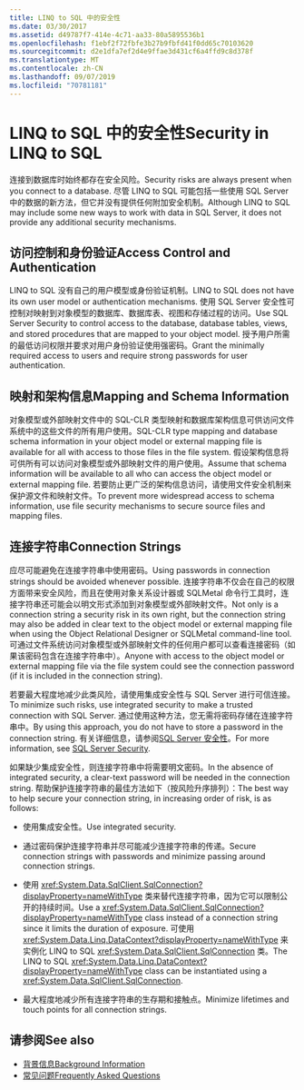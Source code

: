 ```yaml
---
title: LINQ to SQL 中的安全性
ms.date: 03/30/2017
ms.assetid: d49787f7-414e-4c71-aa33-80a5895536b1
ms.openlocfilehash: f1ebf2f72fbfe3b27b9fbfd41f0dd65c70103620
ms.sourcegitcommit: d2e1dfa7ef2d4e9ffae3d431cf6a4ffd9c8d378f
ms.translationtype: MT
ms.contentlocale: zh-CN
ms.lasthandoff: 09/07/2019
ms.locfileid: "70781181"
---
```

# <a name="security-in-linq-to-sql"></a><span data-ttu-id="e0503-102">LINQ to SQL 中的安全性</span><span class="sxs-lookup"><span data-stu-id="e0503-102">Security in LINQ to SQL</span></span>
<span data-ttu-id="e0503-103">连接到数据库时始终都存在安全风险。</span><span class="sxs-lookup"><span data-stu-id="e0503-103">Security risks are always present when you connect to a database.</span></span> <span data-ttu-id="e0503-104">尽管 LINQ to SQL 可能包括一些使用 SQL Server 中的数据的新方法，但它并没有提供任何附加安全机制。</span><span class="sxs-lookup"><span data-stu-id="e0503-104">Although LINQ to SQL may include some new ways to work with data in SQL Server, it does not provide any additional security mechanisms.</span></span>  
  
## <a name="access-control-and-authentication"></a><span data-ttu-id="e0503-105">访问控制和身份验证</span><span class="sxs-lookup"><span data-stu-id="e0503-105">Access Control and Authentication</span></span>  
 <span data-ttu-id="e0503-106">LINQ to SQL 没有自己的用户模型或身份验证机制。</span><span class="sxs-lookup"><span data-stu-id="e0503-106">LINQ to SQL does not have its own user model or authentication mechanisms.</span></span> <span data-ttu-id="e0503-107">使用 SQL Server 安全性可控制对映射到对象模型的数据库、数据库表、视图和存储过程的访问。</span><span class="sxs-lookup"><span data-stu-id="e0503-107">Use SQL Server Security to control access to the database, database tables, views, and stored procedures that are mapped to your object model.</span></span> <span data-ttu-id="e0503-108">授予用户所需的最低访问权限并要求对用户身份验证使用强密码。</span><span class="sxs-lookup"><span data-stu-id="e0503-108">Grant the minimally required access to users and require strong passwords for user authentication.</span></span>  
  
## <a name="mapping-and-schema-information"></a><span data-ttu-id="e0503-109">映射和架构信息</span><span class="sxs-lookup"><span data-stu-id="e0503-109">Mapping and Schema Information</span></span>  
 <span data-ttu-id="e0503-110">对象模型或外部映射文件中的 SQL-CLR 类型映射和数据库架构信息可供访问文件系统中的这些文件的所有用户使用。</span><span class="sxs-lookup"><span data-stu-id="e0503-110">SQL-CLR type mapping and database schema information in your object model or external mapping file is available for all with access to those files in the file system.</span></span> <span data-ttu-id="e0503-111">假设架构信息将可供所有可以访问对象模型或外部映射文件的用户使用。</span><span class="sxs-lookup"><span data-stu-id="e0503-111">Assume that schema information will be available to all who can access the object model or external mapping file.</span></span> <span data-ttu-id="e0503-112">若要防止更广泛的架构信息访问，请使用文件安全机制来保护源文件和映射文件。</span><span class="sxs-lookup"><span data-stu-id="e0503-112">To prevent more widespread access to schema information, use file security mechanisms to secure source files and mapping files.</span></span>  
  
## <a name="connection-strings"></a><span data-ttu-id="e0503-113">连接字符串</span><span class="sxs-lookup"><span data-stu-id="e0503-113">Connection Strings</span></span>  
 <span data-ttu-id="e0503-114">应尽可能避免在连接字符串中使用密码。</span><span class="sxs-lookup"><span data-stu-id="e0503-114">Using passwords in connection strings should be avoided whenever possible.</span></span> <span data-ttu-id="e0503-115">连接字符串不仅会在自己的权限方面带来安全风险，而且在使用对象关系设计器或 SQLMetal 命令行工具时，连接字符串还可能会以明文形式添加到对象模型或外部映射文件。</span><span class="sxs-lookup"><span data-stu-id="e0503-115">Not only is a connection string a security risk in its own right, but the connection string may also be added in clear text to the object model or external mapping file when using the Object Relational Designer or SQLMetal command-line tool.</span></span> <span data-ttu-id="e0503-116">可通过文件系统访问对象模型或外部映射文件的任何用户都可以查看连接密码（如果该密码包含在连接字符串中）。</span><span class="sxs-lookup"><span data-stu-id="e0503-116">Anyone with access to the object model or external mapping file via the file system could see the connection password (if it is included in the connection string).</span></span>  
  
 <span data-ttu-id="e0503-117">若要最大程度地减少此类风险，请使用集成安全性与 SQL Server 进行可信连接。</span><span class="sxs-lookup"><span data-stu-id="e0503-117">To minimize such risks, use integrated security to make a trusted connection with SQL Server.</span></span> <span data-ttu-id="e0503-118">通过使用这种方法，您无需将密码存储在连接字符串中。</span><span class="sxs-lookup"><span data-stu-id="e0503-118">By using this approach, you do not have to store a password in the connection string.</span></span> <span data-ttu-id="e0503-119">有关详细信息，请参阅[SQL Server 安全性](../sql-server-security.md)。</span><span class="sxs-lookup"><span data-stu-id="e0503-119">For more information, see [SQL Server Security](../sql-server-security.md).</span></span>  
  
 <span data-ttu-id="e0503-120">如果缺少集成安全性，则连接字符串中将需要明文密码。</span><span class="sxs-lookup"><span data-stu-id="e0503-120">In the absence of integrated security, a clear-text password will be needed in the connection string.</span></span> <span data-ttu-id="e0503-121">帮助保护连接字符串的最佳方法如下（按风险升序排列）：</span><span class="sxs-lookup"><span data-stu-id="e0503-121">The best way to help secure your connection string, in increasing order of risk, is as follows:</span></span>  
  
- <span data-ttu-id="e0503-122">使用集成安全性。</span><span class="sxs-lookup"><span data-stu-id="e0503-122">Use integrated security.</span></span>  
  
- <span data-ttu-id="e0503-123">通过密码保护连接字符串并尽可能减少连接字符串的传递。</span><span class="sxs-lookup"><span data-stu-id="e0503-123">Secure connection strings with passwords and minimize passing around connection strings.</span></span>  
  
- <span data-ttu-id="e0503-124">使用 <xref:System.Data.SqlClient.SqlConnection?displayProperty=nameWithType> 类来替代连接字符串，因为它可以限制公开的持续时间。</span><span class="sxs-lookup"><span data-stu-id="e0503-124">Use a <xref:System.Data.SqlClient.SqlConnection?displayProperty=nameWithType> class instead of a connection string since it limits the duration of exposure.</span></span> <span data-ttu-id="e0503-125">可使用 <xref:System.Data.Linq.DataContext?displayProperty=nameWithType> 来实例化 LINQ to SQL <xref:System.Data.SqlClient.SqlConnection> 类。</span><span class="sxs-lookup"><span data-stu-id="e0503-125">The LINQ to SQL <xref:System.Data.Linq.DataContext?displayProperty=nameWithType> class can be instantiated using a <xref:System.Data.SqlClient.SqlConnection>.</span></span>  
  
- <span data-ttu-id="e0503-126">最大程度地减少所有连接字符串的生存期和接触点。</span><span class="sxs-lookup"><span data-stu-id="e0503-126">Minimize lifetimes and touch points for all connection strings.</span></span>  
  
## <a name="see-also"></a><span data-ttu-id="e0503-127">请参阅</span><span class="sxs-lookup"><span data-stu-id="e0503-127">See also</span></span>

- [<span data-ttu-id="e0503-128">背景信息</span><span class="sxs-lookup"><span data-stu-id="e0503-128">Background Information</span></span>](background-information.md)
- [<span data-ttu-id="e0503-129">常见问题</span><span class="sxs-lookup"><span data-stu-id="e0503-129">Frequently Asked Questions</span></span>](frequently-asked-questions.md)
